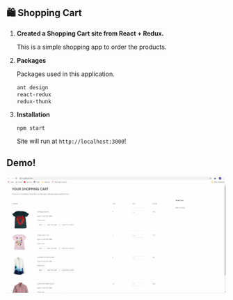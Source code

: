 ## 🛍️ Shopping Cart

1.  **Created a Shopping Cart site from React + Redux.**

    This is a simple shopping app to order the products.   

1.  **Packages**

    Packages used in this application.

    ```shell
    ant design     
    react-redux
    redux-thunk
    ```

1.  **Installation**

     ```shell
    npm start
    ```

    Site will run at `http://localhost:3000`!
    
## Demo!

![Demo](https://github.com/Deepakhc26/shoppingCart/blob/master/snapshot/1.gif)
